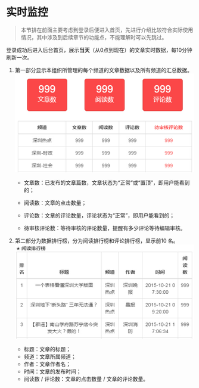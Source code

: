 # 实时监控
> 本节排在前面主要考虑到登录后便进入首页，先进行介绍比较符合实际使用情况，其中涉及到后续章节的功能点，不能理解时可以先跳过。

登录成功后进入后台首页，展示**当天**（从0点到现在）的文章实时数据，每10分钟刷新一次。

1. 第一部分显示本组织所管理的每个频道的文章数据以及所有频道的汇总数据。
![](15-1.jpg)

    - 文章数：已发布的文章篇数，文章状态为“正常”或“置顶”，即用户能看到的；

    - 阅读数：文章的点击数量；
    
    - 评论数：文章的评论数量，评论状态为“正常”，即用户能看到的；
    
    - 待审核评论数：等待审核的评论数量，提醒有多少评论等待编辑审核。

2. 第二部分为数据排行榜，分为阅读排行榜和评论排行榜，显示前10 名。
![](15-2.jpg)

    - 标题：文章的标题；
    - 频道：文章所属频道；
    - 作者：文章作者名；
    - 时间：文章的发布时间；
    - 阅读数 / 评论数：文章的点击数量 / 文章的评论数量。
